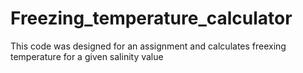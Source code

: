 # Freezing_temperature_calculator
This code was designed for an assignment and calculates freexing temperature for a given salinity value
